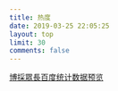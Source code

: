 ```yaml
---
title: 热度
date: 2019-03-25 22:05:25
layout: top
limit: 30
comments: false
---
```

<a href="https://tongji.baidu.com/web/welcome/ico?s=d25f1e053205bf07562f33365fef04d7" target="_blank" class="LinkCard">博採眾長百度统计数据预览</a>